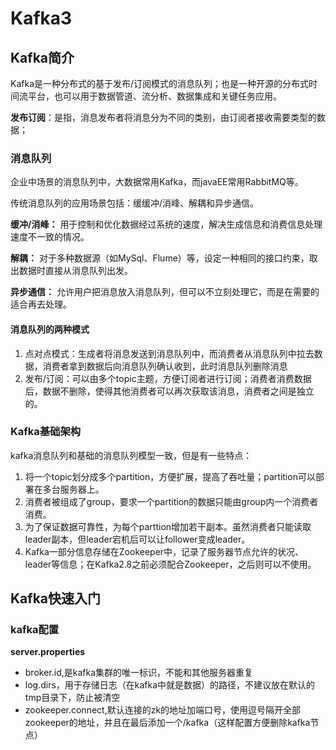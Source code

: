 # Kafka3

## Kafka简介

Kafka是一种分布式的基于发布/订阅模式的消息队列；也是一种开源的分布式时间流平台，也可以用于数据管道、流分析、数据集成和关键任务应用。

**发布订阅**：是指，消息发布者将消息分为不同的类别，由订阅者接收需要类型的数据；

### 消息队列

企业中场景的消息队列中，大数据常用Kafka，而javaEE常用RabbitMQ等。

传统消息队列的应用场景包括：缓缓冲/消峰、解耦和异步通信。

**缓冲/消峰：** 用于控制和优化数据经过系统的速度，解决生成信息和消费信息处理速度不一致的情况。

**解耦：** 对于多种数据源（如MySql、Flume）等，设定一种相同的接口约束，取出数据时直接从消息队列出发。

**异步通信：** 允许用户把消息放入消息队列，但可以不立刻处理它，而是在需要的适合再去处理。

#### 消息队列的两种模式

1. 点对点模式：生成者将消息发送到消息队列中，而消费者从消息队列中拉去数据，消费者拿到数据后向消息队列确认收到，此时消息队列删除消息
2. 发布/订阅：可以由多个topic主题，方便订阅者进行订阅；消费者消费数据后，数据不删除，使得其他消费者可以再次获取该消息，消费者之间是独立的。

### Kafka基础架构

kafka消息队列和基础的消息队列模型一致，但是有一些特点：

1. 将一个topic划分成多个partition，方便扩展，提高了吞吐量；partition可以部署在多台服务器上。
2. 消费者被组成了group，要求一个partition的数据只能由group内一个消费者消费。
3. 为了保证数据可靠性，为每个parttion增加若干副本。虽然消费者只能读取leader副本，但leader宕机后可以让follower变成leader。
4. Kafka一部分信息存储在Zookeeper中，记录了服务器节点允许的状况、leader等信息；在Kafka2.8之前必须配合Zookeeper，之后则可以不使用。

## Kafka快速入门

### kafka配置

**server.properties**

- broker.id,是kafka集群的唯一标识，不能和其他服务器重复
- log.dirs，用于存储日志（在kafka中就是数据）的路径，不建议放在默认的tmp目录下，防止被清空
- zookeeper.connect,默认连接的zk的地址加端口号，使用逗号隔开全部zookeeper的地址，并且在最后添加一个/kafka（这样配置方便删除kafka节点）

